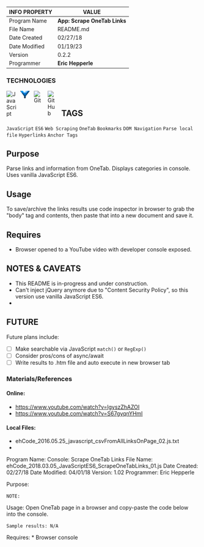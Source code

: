 | INFO PROPERTY | VALUE                                  |
| ------------- | -------------------------------------- |
| Program Name  | **App: Scrape OneTab Links** |
| File Name     | README.md                              |
| Date Created  | 02/27/18                               |
| Date Modified | 01/19/23                               |
| Version       | 0.2.2                                  |
| Programmer    | **Eric Hepperle**                      |

### TECHNOLOGIES

<img align="left" alt="JavaScript" title="JavaScript" width="26px" src="https://cdn.jsdelivr.net/gh/devicons/devicon/icons/javascript/javascript-original.svg" style="padding-right:10px;" />

<img align="left" alt="JavaScript" title="JavaScript" width="26px" src="./img/logoPic_onetab_02.png" style="padding-right:10px;" />

<img align="left" alt="Git" title="Git" width="26px" src="https://cdn.jsdelivr.net/gh/devicons/devicon/icons/git/git-original.svg" style="padding-right:10px;" />

<img align="left" alt="GitHub" title="GitHub" width="26px" src="https://user-images.githubusercontent.com/3369400/139448065-39a229ba-4b06-434b-bc67-616e2ed80c8f.png" style="padding-right:10px;" />

<br>

## TAGS

`JavaScript` `ES6` `Web Scraping` `OneTab` `Bookmarks` `DOM Navigation` `Parse local file` `Hyperlinks` `Anchor Tags`

## Purpose

Parse links and information from OneTab. Displays categories in console. Uses vanilla JavaScript ES6.

## Usage

To save/archive the links results use code inspector in browser to grab the "body" tag and contents, then paste that into a new document and save it.

## Requires

* Browser opened to a YouTube video with developer console exposed.

## NOTES & CAVEATS

* This README is in-progress and under construction.
* Can't	inject jQuery anymore due to "Content Security Policy", so this version use vanilla JavaScript ES6.
* 

## FUTURE

Future plans include:

- [ ] Make searchable via JavaScript `match()` or `RegExp()`
- [ ] Consider pros/cons of async/await
- [ ] Write results to .htm file and auto execute in new browser tab
    
### Materials/References

#### Online:

- https://www.youtube.com/watch?v=lgyszZhAZOI
- https://www.youtube.com/watch?v=S67gyqnYHmI

#### Local Files:

- ehCode_2016.05.25_javascript_csvFromAllLinksOnPage_02.js.txt
- 


Program Name:   Console: Scrape OneTab Links
File Name:      ehCode_2018.03.05_JavaScriptES6_ScrapeOneTabLinks_01.js
Date Created:   02/27/18
Date Modified:  04/01/18
Version:        1.02
Programmer:     Eric Hepperle

Purpose:  
	
	NOTE: 

Usage: Open OneTab page in a browser and copy-paste the code below
	into the console.

		
	
    Sample results: N/A	

Requires: 
	* Browser console